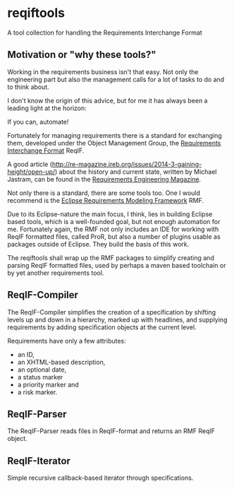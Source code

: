 reqiftools
==========

A tool collection for handling the Requirements Interchange Format

Motivation or "why these tools?"
--------------------------------

Working in the requirements business isn't that easy.
Not only the engineering part but also the management calls for a
lot of tasks to do and to think about.

I don't know the origin of this advice, but for me it has always
been a leading light at the horizon:

If you can, automate!

Fortunately for managing requirements there is a standard
for exchanging them, developed under the Object Management Group,
the [Requirements Interchange Format](http://www.omg.org/spec/ReqIF/) ReqIF.

A good article (http://re-magazine.ireb.org/issues/2014-3-gaining-height/open-up/)
about the history and current state, written by Michael Jastram, can be found in the 
[Requirements Engineering Magazine](http://re-magazine.ireb.org/).

Not only there is a standard, there are some tools too.
One I would recommend is the [Eclipse Requirements Modeling Framework](https://www.eclipse.org/rmf/) RMF.

Due to its Eclipse-nature the main focus, I think, lies in building Eclipse based
tools, which is a well-founded goal, but not enough automation for me.
Fortunately again, the RMF not only includes an IDE for working with
ReqIF formatted files, called ProR, but also a number of plugins usable as
packages outside of Eclipse. They build the basis of this work.

The reqiftools shall wrap up the RMF packages to simplify creating and
parsing ReqIF formatted files, used by perhaps a maven based toolchain
or by yet another requirements tool.


ReqIF-Compiler
--------------

The ReqIF-Compiler simplifies the creation of a specification by shifting 
levels up and down in a hierarchy, marked up with headlines, and supplying requirements
by adding specification objects at the current level.

Requirements have only a few attributes:
* an ID,
* an XHTML-based description,
* an optional date,
* a status marker
* a priority marker and
* a risk marker.


ReqIF-Parser
------------

The ReqIF-Parser reads files in ReqIF-format and returns an RMF ReqIF object.


ReqIF-Iterator
--------------

Simple recursive callback-based iterator through specifications. 
